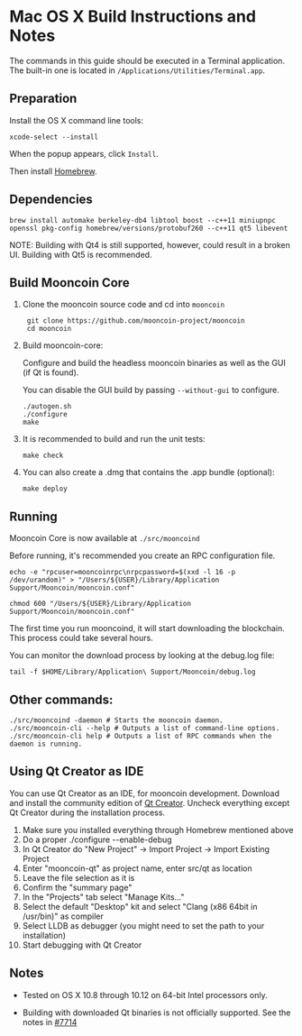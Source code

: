 Mac OS X Build Instructions and Notes
====================================
The commands in this guide should be executed in a Terminal application.
The built-in one is located in `/Applications/Utilities/Terminal.app`.

Preparation
-----------
Install the OS X command line tools:

`xcode-select --install`

When the popup appears, click `Install`.

Then install [Homebrew](http://brew.sh).

Dependencies
----------------------

    brew install automake berkeley-db4 libtool boost --c++11 miniupnpc openssl pkg-config homebrew/versions/protobuf260 --c++11 qt5 libevent

NOTE: Building with Qt4 is still supported, however, could result in a broken UI. Building with Qt5 is recommended.

Build Mooncoin Core
------------------------

1. Clone the mooncoin source code and cd into `mooncoin`

        git clone https://github.com/mooncoin-project/mooncoin
        cd mooncoin

2.  Build mooncoin-core:

    Configure and build the headless mooncoin binaries as well as the GUI (if Qt is found).

    You can disable the GUI build by passing `--without-gui` to configure.

        ./autogen.sh
        ./configure
        make

3.  It is recommended to build and run the unit tests:

        make check

4.  You can also create a .dmg that contains the .app bundle (optional):

        make deploy

Running
-------

Mooncoin Core is now available at `./src/mooncoind`

Before running, it's recommended you create an RPC configuration file.

    echo -e "rpcuser=mooncoinrpc\nrpcpassword=$(xxd -l 16 -p /dev/urandom)" > "/Users/${USER}/Library/Application Support/Mooncoin/mooncoin.conf"

    chmod 600 "/Users/${USER}/Library/Application Support/Mooncoin/mooncoin.conf"

The first time you run mooncoind, it will start downloading the blockchain. This process could take several hours.

You can monitor the download process by looking at the debug.log file:

    tail -f $HOME/Library/Application\ Support/Mooncoin/debug.log

Other commands:
-------

    ./src/mooncoind -daemon # Starts the mooncoin daemon.
    ./src/mooncoin-cli --help # Outputs a list of command-line options.
    ./src/mooncoin-cli help # Outputs a list of RPC commands when the daemon is running.

Using Qt Creator as IDE
------------------------
You can use Qt Creator as an IDE, for mooncoin development.
Download and install the community edition of [Qt Creator](https://www.qt.io/download/).
Uncheck everything except Qt Creator during the installation process.

1. Make sure you installed everything through Homebrew mentioned above
2. Do a proper ./configure --enable-debug
3. In Qt Creator do "New Project" -> Import Project -> Import Existing Project
4. Enter "mooncoin-qt" as project name, enter src/qt as location
5. Leave the file selection as it is
6. Confirm the "summary page"
7. In the "Projects" tab select "Manage Kits..."
8. Select the default "Desktop" kit and select "Clang (x86 64bit in /usr/bin)" as compiler
9. Select LLDB as debugger (you might need to set the path to your installation)
10. Start debugging with Qt Creator

Notes
-----

* Tested on OS X 10.8 through 10.12 on 64-bit Intel processors only.

* Building with downloaded Qt binaries is not officially supported. See the notes in [#7714](https://github.com/bitcoin/bitcoin/issues/7714)

